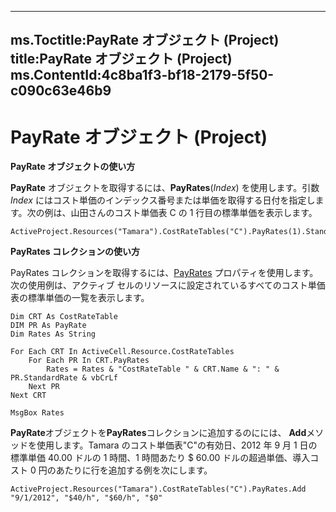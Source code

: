 
---
ms.Toctitle:PayRate オブジェクト (Project)
title:PayRate オブジェクト (Project)
ms.ContentId:4c8ba1f3-bf18-2179-5f50-c090c63e46b9
---
# PayRate オブジェクト (Project)





**PayRate オブジェクトの使い方**



**PayRate** オブジェクトを取得するには、**PayRates**(*Index*) を使用します。引数 *Index* にはコスト単価のインデックス番号または単価を取得する日付を指定します。次の例は、山田さんのコスト単価表 C の 1 行目の標準単価を表示します。

```vba
ActiveProject.Resources("Tamara").CostRateTables("C").PayRates(1).StandardRate
```




**PayRates コレクションの使い方**



PayRates コレクションを取得するには、[PayRates](260d9e77-9fce-5169-687f-027995c73273.md) プロパティを使用します。次の使用例は、アクティブ セルのリソースに設定されているすべてのコスト単価表の標準単価の一覧を表示します。

```vba
Dim CRT As CostRateTable
DIM PR As PayRate
Dim Rates As String

For Each CRT In ActiveCell.Resource.CostRateTables
    For Each PR In CRT.PayRates
        Rates = Rates & "CostRateTable " & CRT.Name & ": " & PR.StandardRate & vbCrLf
    Next PR
Next CRT
    
MsgBox Rates
```




**PayRate**オブジェクトを**PayRates**コレクションに追加するのにには、 **Add**メソッドを使用します。Tamara のコスト単価表"C"の有効日、2012 年 9 月 1 日の標準単価 40.00 ドルの 1 時間、1 時間あたり $ 60.00 ドルの超過単価、導入コスト 0 円のあたりに行を追加する例を次にします。

```vba
ActiveProject.Resources("Tamara").CostRateTables("C").PayRates.Add "9/1/2012", "$40/h", "$60/h", "$0"
```





